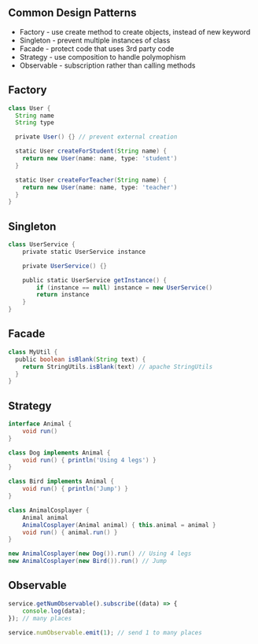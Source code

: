## Common Design Patterns
* Factory - use create method to create objects, instead of new keyword
* Singleton - prevent multiple instances of class
* Facade - protect code that uses 3rd party code
* Strategy - use composition to handle polymophism
* Observable - subscription rather than calling methods

## Factory

```groovy
class User { 
  String name
  String type

  private User() {} // prevent external creation

  static User createForStudent(String name) {
    return new User(name: name, type: 'student')
  }

  static User createForTeacher(String name) {
    return new User(name: name, type: 'teacher')
  }
}
```

## Singleton

```groovy
class UserService {
    private static UserService instance

    private UserService() {}

    public static UserService getInstance() {
        if (instance == null) instance = new UserService()
        return instance
    }
}
```

## Facade

```groovy
class MyUtil {
  public boolean isBlank(String text) {
    return StringUtils.isBlank(text) // apache StringUtils
  }
}
```

## Strategy

```groovy
interface Animal {
    void run()
}

class Dog implements Animal {
    void run() { println('Using 4 legs') }
}

class Bird implements Animal {
    void run() { println('Jump') }
}

class AnimalCosplayer {
    Animal animal
    AnimalCosplayer(Animal animal) { this.animal = animal }
    void run() { animal.run() }
}

new AnimalCosplayer(new Dog()).run() // Using 4 legs
new AnimalCosplayer(new Bird()).run() // Jump
```

## Observable

```ts
service.getNumObservable().subscribe((data) => {
    console.log(data);
}); // many places

service.numObservable.emit(1); // send 1 to many places
```